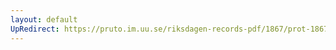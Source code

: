 ```yaml
---
layout: default
UpRedirect: https://pruto.im.uu.se/riksdagen-records-pdf/1867/prot-1867--fk--329/prot-1867--fk--329_037.pdf
---
```

